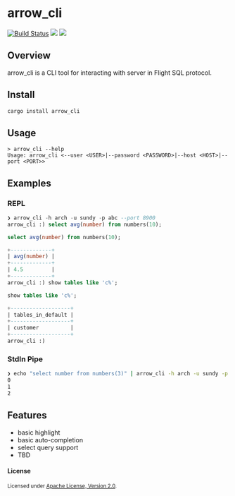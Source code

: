 # arrow_cli &emsp; 

[![Build Status](https://github.com/sundy-li/arrow_cli/actions/workflows/ci.yml/badge.svg)](https://github.com/sundy-li/arrow_cli/actions/workflows/ci.yml)
[![](https://img.shields.io/crates/v/arrow_cli.svg)](https://crates.io/crates/arrow_cli)
[![](https://img.shields.io/crates/d/arrow_cli.svg)](https://crates.io/crates/arrow_cli)


## Overview

arrow_cli is a CLI tool for interacting with server in Flight SQL protocol.

## Install 

```sh
cargo install arrow_cli
```

## Usage

```
> arrow_cli --help
Usage: arrow_cli <--user <USER>|--password <PASSWORD>|--host <HOST>|--port <PORT>>
```

## Examples

### REPL
```sql
❯ arrow_cli -h arch -u sundy -p abc --port 8900
arrow_cli :) select avg(number) from numbers(10);

select avg(number) from numbers(10);

+-------------+
| avg(number) |
+-------------+
| 4.5         |
+-------------+
arrow_cli :) show tables like 'c%';

show tables like 'c%';

+-------------------+
| tables_in_default |
+-------------------+
| customer          |
+-------------------+
arrow_cli :) 
```

### StdIn Pipe

```bash
❯ echo "select number from numbers(3)" | arrow_cli -h arch -u sundy -p abc --port 8900
0
1
2
```

## Features

- basic highlight
- basic auto-completion
- select query support
- TBD

#### License

<sup>
Licensed under <a href="./LICENSE">Apache License, Version 2.0</a>.
</sup>
